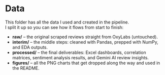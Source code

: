# Data

This folder has all the data I used and created in the pipeline.  
I split it up so you can see how it flows from start to finish:

- **raw/** – the original scraped reviews straight from OxyLabs (untouched).  
- **interim/** – the middle steps: cleaned with Pandas, prepped with NumPy, and EDA outputs.  
- **processed/** – the final deliverables: Excel dashboards, correlation matrices, sentiment analysis results, and Gemini AI review insights.  
- **figures/** – all the PNG charts that get dropped along the way and used in the README.
